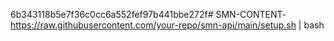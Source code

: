 6b343118b5e7f36c0cc6a552fef97b441bbe272f# SMN-CONTENT-
https://raw.githubusercontent.com/your-repo/smn-api/main/setup.sh | bash
